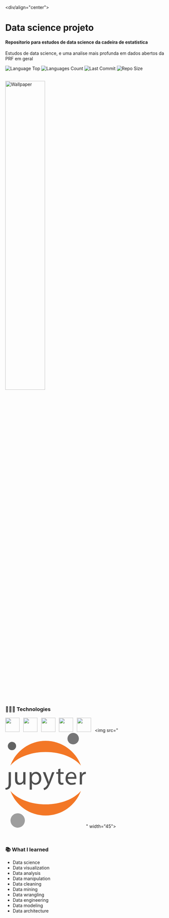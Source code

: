 <div/align="center">
<h1> Data science projeto </h1>
<h4>Repositorio para estudos de data science da cadeira de estatistica</h4>
<p> Estudos de data science, e uma analise mais profunda em dados abertos da PRF em geral</p>
<p>
<!-- Image Shields -->
<img  alt="Language Top"  src="https://img.shields.io/github/languages/top/Dcorder123/Data-Science-Projects">
<img  alt="Languages Count"  src="https://img.shields.io/github/languages/count/Dcorder123/Data-Science-Projects">
<img  alt="Last Commit"  src="https://img.shields.io/github/last-commit/Dcorder123/Data-Science-Projects">
<img  alt="Repo Size"  src="https://img.shields.io/github/repo-size/Dcorder123/Data-Science-Projects">
</a>
</p>
<br>

<img  alt="Wallpaper"  src="https://user-images.githubusercontent.com/101361658/241572183-1f917cf4-7c37-42d2-8647-d1498d613435.jpg" width="50%">

<br> 

### 👨🏻‍💻 Technologies

<img src="https://cdn.iconscout.com/icon/free/png-256/python-3521655-2945099.png" width="45"> &nbsp;
<img src="https://cdn.iconscout.com/icon/free/png-256/numpy-1-226053.png" width="45"> &nbsp;
<img src="https://cdn.iconscout.com/icon/free/png-256/pandas-226594.png" width="45"> &nbsp;
<img src="https://cdn.iconscout.com/icon/free/png-256/matplotlib-3-1175240.png" width="45"> &nbsp;
<img src="https://cdn.iconscout.com/icon/free/png-256/dash-3-1175109.png" width="45"> &nbsp;
<img src="<svg xmlns="http://www.w3.org/2000/svg" width="256" height="300" viewBox="0 0 256 300"><path fill="#4E4E4E" d="M10.584 156.41v-32.753h7.136v35.256a21.302 21.302 0 0 1-4.686 15.976A18.213 18.213 0 0 1 .89 179.31l-.745-5.325a11.61 11.61 0 0 0 7.775-2.982c1.917-2.237 2.663-5.273 2.663-14.592Zm53.22-4.201c0 3.994 0 7.562.32 10.651h-6.338l-.426-6.337a14.752 14.752 0 0 1-12.941 7.242c-6.178 0-13.527-3.355-13.527-17.041v-22.74h7.136v21.302c0 7.402 2.29 12.355 8.734 12.355a9.958 9.958 0 0 0 10.065-10.065v-23.859h7.136v28.279l-.16.213Zm13.527-15.555c0-4.953 0-9-.32-12.675h6.39l.32 6.657a15.445 15.445 0 0 1 13.953-7.562c9.48 0 16.616 7.935 16.616 19.757c0 13.953-8.574 20.877-17.84 20.877a13.794 13.794 0 0 1-12.09-6.125v21.302h-7.03v-42.231Zm7.03 10.385c.019.966.126 1.928.319 2.875a10.97 10.97 0 0 0 10.651 8.255c7.509 0 11.93-6.124 11.93-15.018c0-7.775-4.155-14.432-11.664-14.432a12.249 12.249 0 0 0-11.237 11.663v6.657Zm42.644-23.095l8.574 22.953a132.673 132.673 0 0 1 2.503 7.935c.745-2.344 1.544-5.326 2.503-8.095l7.775-22.793h7.509l-10.651 27.692c-5.326 13.314-8.574 20.184-13.474 24.338a19.385 19.385 0 0 1-8.734 4.58l-1.757-5.965a18.906 18.906 0 0 0 6.23-3.461a21.302 21.302 0 0 0 6.019-7.882c.29-.53.488-1.107.585-1.704a6.125 6.125 0 0 0-.479-1.864l-14.485-35.84h7.775l.107.106Zm47.809-11.173v11.183h10.225v5.326h-10.225v20.983c0 4.793 1.384 7.562 5.325 7.562c1.4.023 2.796-.138 4.154-.48l.32 5.326a17.575 17.575 0 0 1-6.338.959a9.906 9.906 0 0 1-7.722-2.983a14.326 14.326 0 0 1-2.77-10.118v-21.302h-6.07V123.9h6.177v-9.48l6.924-1.65Zm23.37 31.877a12.516 12.516 0 0 0 13.474 13.473a25.988 25.988 0 0 0 10.651-2.024l1.225 5.326a31.953 31.953 0 0 1-13.048 2.396a18.106 18.106 0 0 1-19.278-19.598c0-11.716 6.976-20.982 18.373-20.982c12.781 0 15.977 11.183 15.977 18.32c.068 1.1.068 2.202 0 3.302h-27.533l.16-.213Zm20.877-5.326a10.064 10.064 0 0 0-9.906-11.503a11.77 11.77 0 0 0-10.917 11.503h20.823Zm17.324-3.269c0-4.58 0-8.52-.32-12.142h6.391v7.616h.32a11.77 11.77 0 0 1 10.651-8.521a7.775 7.775 0 0 1 2.024 0v6.657a10.645 10.645 0 0 0-2.45 0a9.958 9.958 0 0 0-9.533 9.053a19.772 19.772 0 0 0-.32 3.302v20.716h-7.029v-26.627l.266-.054Z"/><path fill="#767677" d="M233.258 16.962a18.053 18.053 0 1 1-18.8-16.935a17.84 17.84 0 0 1 18.8 16.935Z"/><path fill="#F37726" d="M127.953 225.541c-47.93 0-90.055-17.201-111.836-42.604a119.239 119.239 0 0 0 223.672 0c-21.728 25.403-63.693 42.604-111.836 42.604Zm0-165.187c47.93 0 90.055 17.202 111.836 42.604a119.243 119.243 0 0 0-111.836-77.88a119.239 119.239 0 0 0-111.836 77.88c21.781-25.455 63.694-42.604 111.836-42.604Z"/><path fill="#9E9E9E" d="M61.972 274.975a22.74 22.74 0 1 1-23.699-21.302a22.527 22.527 0 0 1 23.699 21.302Z"/><path fill="#616262" d="M21.564 54.565a13.102 13.102 0 1 1 12.728-13.633a13.26 13.26 0 0 1-12.728 13.633Z"/></svg>" width="45"> &nbsp;

<br>

### 📚 What I learned

- Data science
- Data visualization
- Data analysis
- Data manipulation
- Data cleaning
- Data mining
- Data wrangling
- Data engineering
- Data modeling
- Data architecture

<br>


</div>